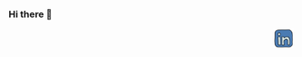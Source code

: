 <!--
**mostafa-charkazi/mostafa-charkazi** is a ✨ _special_ ✨ repository because its `README.md` (this file) appears on your GitHub profile.

Here are some ideas to get you started:

- 🔭 I’m currently working on ...
- 🌱 I’m currently learning ...
- 👯 I’m looking to collaborate on ...
- 🤔 I’m looking for help with ...
- 💬 Ask me about ...
- 📫 How to reach me: ...
- 😄 Pronouns: ...
- ⚡ Fun fact: ...
-->
### Hi there 👋

<a href="https://www.linkedin.com/in/mostafa-charkazi/">
  <img align="right" alt="Mostafa Charkazi | LinkedIn" width="35px" src="https://raw.githubusercontent.com/mostafa-charkazi/mostafa-charkazi/d0454b570724baa7cf2d2bd3b2b5f7306a619698/images/linkedin.svg" />
</a>
